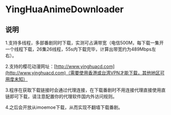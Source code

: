 # YingHuaAnimeDownloader

## 说明
1.支持多线程，多部番剧同时下载，实测可占满带宽（电信500M，每下载一集开一个线程下载，26集26线程，55s内下载完毕，计算出带宽约为489Mbps左右）。

2.支持的樱花动漫网址：[http://www.yinghuacd.com](http://www.yinghuacd.com)（需要使用香港或台湾VPN才能下载，其他地区可用度未知）

3.程序在获取下载链接时会通过代理连接，在下载番剧时不用连接代理直接使用直链即可下载，请注意配置你的代理软件国内外访问规则。

4.之后会开放从imoemoe下载，从而实现不翻墙下载番剧。
